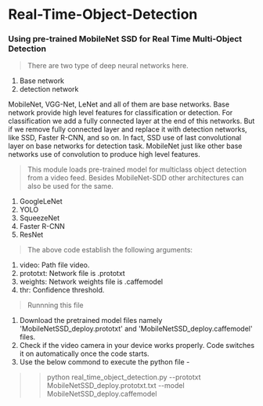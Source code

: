 # Real-Time-Object-Detection
### Using pre-trained MobileNet SSD for Real Time Multi-Object Detection


> There are two type of deep neural networks here. 
    
  1. Base network 
  2. detection network 

MobileNet, VGG-Net, LeNet and all of them are base networks. Base network provide high level features for classification or detection. For classification we add a fully connected layer at the end of this networks. But if we remove fully connected layer and replace it with detection networks, like SSD, Faster R-CNN, and so on. In fact, SSD use of last convolutional layer on base networks for detection task. MobileNet just like other base networks use of convolution to produce high level features.

> This module loads pre-trained model for multiclass object detection from a video feed. Besides MobileNet-SDD other architectures can also be used for the same.

   1. GoogleLeNet
   2. YOLO
   3. SqueezeNet
   4. Faster R-CNN
   5. ResNet
   
> The above code establish the following arguments:

  1. video: Path file video.
  2. prototxt: Network file is .prototxt
  3. weights: Network weights file is .caffemodel
  4. thr: Confidence threshold.

> Runnning this file
  1. Download the pretrained model files namely 'MobileNetSSD_deploy.prototxt' and 'MobileNetSSD_deploy.caffemodel' files.
  2. Check if the video camera in your device works properly. Code switches it on automatically once the code starts.
  3. Use the below commond to execute the python file -
  
 >> python real_time_object_detection.py --prototxt MobileNetSSD_deploy.prototxt.txt --model MobileNetSSD_deploy.caffemodel



